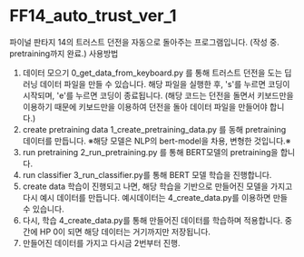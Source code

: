 # FF14_auto_trust_ver_1
파이널 판타지 14의 트러스트 던전을 자동으로 돌아주는 프로그램입니다. (작성 중. pretraining까지 완료.)
사용방법
1. 데이터 모으기
    0_get_data_from_keyboard.py 를 통해 트러스트 던전을 도는 딥러닝 데이터 파일을 만들 수 있습니다.
    해당 파일을 실행한 후, 's'를 누르면 코딩이 시작되며, 'e'를 누르면 코딩이 종료됩니다.
    (해당 코드는 던전을 돌면서 키보드만을 이용하기 때문에 키보드만을 이용하여 던전을 돌아 데이터 파일을 만들어야 합니다.)
2.  create pretraining data 
    1_create_pretraining_data.py 를 동해 pretraining 데이터를 만듭니다. ※해당 모델은 NLP의 bert-model을 차용, 변형한 것입니다.※
3.  run pretraining
    2_run_pretraining.py 를 통해 BERT모델의 pretraining을 합니다.
4.  run classifier
    3_run_classifier.py를 통해 BERT 모델 학습을 진행합니다.
5.  create data
    학습이 진행되고 나면, 해당 학습을 기반으로 만들어진 모델을 가지고 다시 예시 데이터를 만듭니다. 예시데이터는 4_create_data.py를 이용하면 만들 수 있습니다.
6.  다시, 학습
    4_create_data.py를 통해 만들어진 데이터를 학습하며 적용합니다. 중간에 HP 0이 되면 해당 데이터는 거기까지만 저장됩니다.
7.  만들어진 데이터를 가지고 다시금 2번부터 진행.

